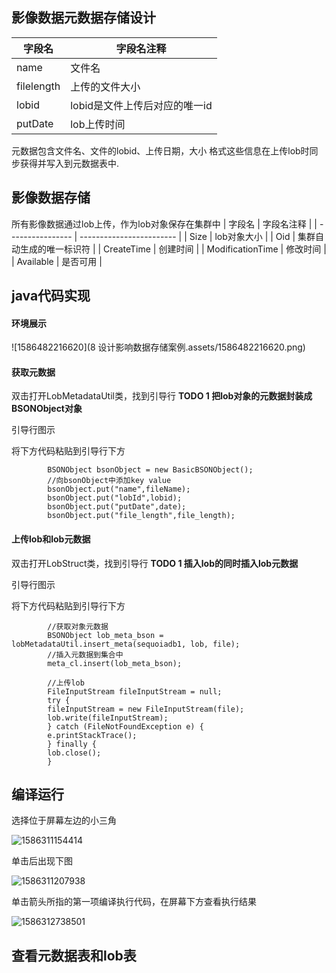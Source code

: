 
## 影像数据元数据存储设计

| 字段名    | 字段名注释                        |
| ----------- | ----------------------------- |
| name    | 文件名                        |
| filelength  | 上传的文件大小                |
| lobid       | lobid是文件上传后对应的唯一id |
| putDate  | lob上传时间                   |

元数据包含文件名、文件的lobid、上传日期，大小 格式这些信息在上传lob时同步获得并写入到元数据表中.

## 影像数据存储

所有影像数据通过lob上传，作为lob对象保存在集群中
| 字段名    | 字段名注释                        |
| ---------------- | ------------------------ |
| Size             | lob对象大小              |
| Oid              | 集群自动生成的唯一标识符 |
| CreateTime       | 创建时间                 |
| ModificationTime | 修改时间                 |
| Available        | 是否可用                 |

## java代码实现

#### 环境展示

![1586482216620](8 设计影响数据存储案例.assets/1586482216620.png)

#### 获取元数据

双击打开LobMetadataUtil类，找到引导行 **TODO 1 把lob对象的元数据封装成BSONObject对象**

引导行图示



将下方代码粘贴到引导行下方

```
        BSONObject bsonObject = new BasicBSONObject();
        //向bsonObject中添加key value
        bsonObject.put("name",fileName);
        bsonObject.put("lobId",lobid);
        bsonObject.put("putDate",date);
        bsonObject.put("file_length",file_length);
```

#### 上传lob和lob元数据

双击打开LobStruct类，找到引导行 **TODO 1 插入lob的同时插入lob元数据**

引导行图示



将下方代码粘贴到引导行下方

```
        //获取对象元数据
        BSONObject lob_meta_bson = lobMetadataUtil.insert_meta(sequoiadb1, lob, file);
        //插入元数据到集合中
        meta_cl.insert(lob_meta_bson);

        //上传lob
        FileInputStream fileInputStream = null;
        try {
        fileInputStream = new FileInputStream(file);
        lob.write(fileInputStream);
        } catch (FileNotFoundException e) {
        e.printStackTrace();
        } finally {
        lob.close();
        }
```

## 编译运行

选择位于屏幕左边的小三角

![1586311154414](E:\巨杉\S3\image\1586311154414.png)

单击后出现下图

![1586311207938](E:\巨杉\S3\image\1586311207938.png)

单击箭头所指的第一项编译执行代码，在屏幕下方查看执行结果

![1586312738501](E:\巨杉\S3\image\1586312738501.png)

## 查看元数据表和lob表

